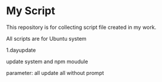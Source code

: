 My Script
========

This repository is for collecting script file created in my work.

All scripts are for Ubuntu system

1.dayupdate

update system and npm moudule

parameter: all    update all without prompt
